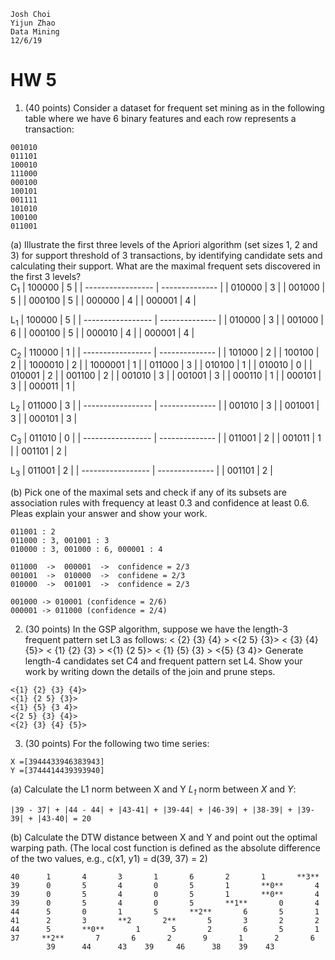 ```
Josh Choi
Yijun Zhao
Data Mining
12/6/19
```

# HW 5
1. (40 points) Consider a dataset for frequent set mining as in the following table where we have 6 binary features and each row represents a transaction:
```
001010 
011101 
100010 
111000 
000100 
100101 
001111 
101010 
100100
011001
```
(a) Illustrate the first three levels of the Apriori algorithm (set sizes 1, 2 and 3) for support threshold of 3 transactions, by identifying candidate sets and calculating their support. What are the maximal frequent sets discovered in the first 3 levels?</br>
C<sub>1</sub>
|       100000      |       5        |
| ----------------- | -------------- |
|       010000      |       3        |
|       001000      |       5        |
|       000100      |       5        |
|       000000      |       4        |
|       000001      |       4        |

L<sub>1</sub>
|       100000      |       5        |
| ----------------- | -------------- |
|       010000      |       3        |
|       001000      |       6        |
|       000100      |       5        |
|       000010      |       4        |
|       000001      |       4        |



C<sub>2</sub>
|       110000      |        1       |
| ----------------- | -------------- |
|       101000      |        2       |
|       100100      |        2       |
|       1000010     |        2       |
|       1000001     |        1       |
|       011000      |        3       |
|       010100      |        1       |
|       010010      |        0       |
|       010001      |        2       |
|       001100      |        2       |
|       001010      |        3       |
|       001001      |        3       |
|       000110      |        1       |
|       000101      |        3       |
|       000011      |        1       |

L<sub>2</sub>
|       011000      |       3        |
| ----------------- | -------------- |
|       001010      |       3        |
|       001001      |       3        |
|       000101      |       3        |



C<sub>3</sub>
|       011010      |       0        |
| ----------------- | -------------- |
|       011001      |       2        |
|       001011      |       1        |
|       001101      |       2        |

L<sub>3</sub>
|       011001      |       2        |
| ----------------- | -------------- |
|       001101      |       2        |


(b) Pick one of the maximal sets and check if any of its subsets are association rules with frequency at least 0.3 and confidence at least 0.6. Pleas explain your answer and show your work.
```
011001 : 2
011000 : 3, 001001 : 3
010000 : 3, 001000 : 6, 000001 : 4

011000  ->  000001  ->  confidence = 2/3  
001001  ->  010000  ->  confidene = 2/3
010000  ->  001001  ->  confidence = 2/3

001000 -> 010001 (confidence = 2/6)
000001 -> 011000 (confidence = 2/4)
```

2. (30 points) In the GSP algorithm, suppose we have the length-3 frequent pattern set L3 as follows:
< {2} {3} {4} >
<{2 5} {3}>
< {3} {4} {5}> 
< {1} {2} {3} >
<{1} {2 5}>
< {1} {5} {3} >
<{5} {3 4}>
Generate length-4 candidates set C4 and frequent pattern set L4. Show your work by writing down the details of the join and prune steps.
```
<{1} {2} {3} {4}>
<{1} {2 5} {3}>
<{1} {5} {3 4}>
<{2 5} {3} {4}>
<{2} {3} {4} {5}>
```

3. (30 points) For the following two time series:
```
X =[3944433946383943]
Y =[3744414439393940]
```
(a) Calculate the L1 norm between X and Y
_L<sub>1</sub>_ norm between _X_ and _Y_:
```
|39 - 37| + |44 - 44| + |43-41| + |39-44| + |46-39| + |38-39| + |39-39| + |43-40| = 20
```
(b) Calculate the DTW distance between X and Y and point out the optimal warping path. (The local cost function is defined as the absolute difference of the two values, e.g., c(x1, y1) = d(39, 37) = 2)
```
40      1       4       3       1       6       2       1       **3**
39      0       5       4       0       5       1       **0**       4
39      0       5       4       0       5       1       **0**       4
39      0       5       4       0       5       **1**       0       4
44      5       0       1       5       **2**       6       5       1
41      2       3       **2       2**       5       3       2       2
44      5       **0**       1       5       2       6       5       1
37     **2**       7       6       2       9       1       2       6
        39      44      43    39     46      38    39    43

```

